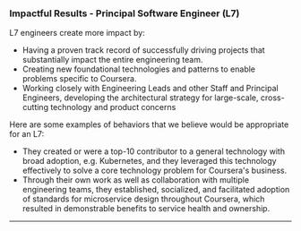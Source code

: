 ### Impactful Results - Principal Software Engineer (L7)
L7 engineers create more impact by:
* Having a proven track record of successfully driving projects that substantially impact the entire engineering team.
* Creating new foundational technologies and patterns to enable problems specific to Coursera.
* Working closely with Engineering Leads and other Staff and Principal Engineers, developing the architectural strategy for large-scale, cross-cutting technology and product concerns

Here are some examples of behaviors that we believe would be appropriate for an L7:
* They created or were a top-10 contributor to a general technology with broad adoption, e.g. Kubernetes, and they leveraged this technology effectively to solve a core technology problem for Coursera's business.
* Through their own work as well as collaboration with multiple engineering teams, they established, socialized, and facilitated adoption of standards for microservice design throughout Coursera, which resulted in demonstrable benefits to service health and ownership.

<hr>